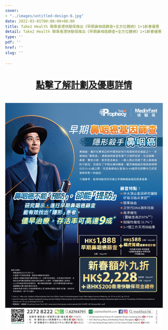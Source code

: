 ```yaml
---
cover:
- "../images/untitled-design-6.jpg"
date: 2022-03-01T00:00:00+08:00
title: Take2 Health 聯乘香港快驗保推出《早期鼻咽癌篩查+全方位體檢》1+1新春優惠
detail: Take2 Health 聯乘香港快驗保推出《早期鼻咽癌篩查+全方位體檢》1+1新春優惠
type: ''
pdf: ''
href: ''
slug: ''

---
```

# <div align="center">[點擊了解計劃及優惠詳情](https://eshop.medifasthk.com/ZH/%E6%96%B0%E6%98%A5%E5%81%A5%E5%BA%B7%E6%AA%A2%E6%9F%A5%E5%8F%8A%E6%97%A9%E6%9C%9F%E9%BC%BB%E5%92%BD%E7%99%8C%E7%AF%A9%E6%9F%A5%E8%A8%88%E5%8A%83)</div>

# ![](../images/take_2_poster_8_980_chi_-_1000.jpeg)